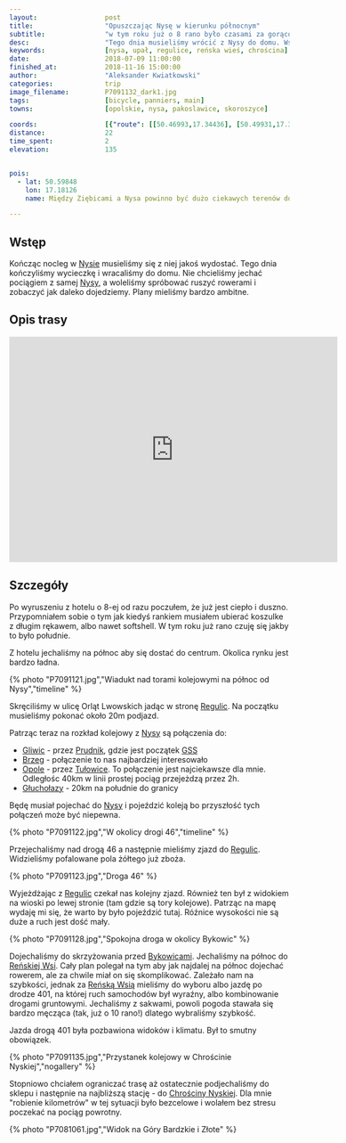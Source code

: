 ```yaml
---
layout:                 post
title:                  "Opuszczając Nysę w kierunku północnym"
subtitle:               "w tym roku już o 8 rano było czasami za gorąco"
desc:                   "Tego dnia musieliśmy wrócić z Nysy do domu. Wstaliśmy wcześnie i postanowiliśmy jechać na północ wzdłuż linii kolejowej. Ambitny plan stopniowo minimalizowałem i ostatecznie przejechaliśmy tylko 22km. Nie jest to dużo ale utwierdziło mnie w tym, że warto odwiedzić niewielkie góry między Nysą, Grodkowem, Strzelinem a Ziębicami."
keywords:               [nysa, upał, regulice, reńska wieś, chrościna]
date:                   2018-07-09 11:00:00
finished_at:            2018-11-16 15:00:00
author:                 "Aleksander Kwiatkowski"
categories:             trip
image_filename:         P7091132_dark1.jpg
tags:                   [bicycle, panniers, main]
towns:                  [opolskie, nysa, pakoslawice, skoroszyce]

coords:                 [{"route": [[50.46993,17.34436], [50.49931,17.33062], [50.54657,17.34676], [50.54319,17.37062], [50.56544,17.37989], [50.61568,17.38246], [50.61764,17.37817]], "type": "bicycle"}]
distance:               22
time_spent:             2
elevation:              135


pois:
  - lat: 50.59848
    lon: 17.18126
    name: Między Ziębicami a Nysa powinno być dużo ciekawych terenów do jeżdżenia rowerem

---
```


[wiki-nysa]: https://pl.wikipedia.org/wiki/Nysa
[wiki-regulice]: https://pl.wikipedia.org/wiki/Regulice_(wojew%C3%B3dztwo_opolskie)
[wiki-gliwice]: https://pl.wikipedia.org/wiki/Gliwice
[wiki-prudnik]: https://pl.wikipedia.org/wiki/Prudnik
[wiki-gss]: https://pl.wikipedia.org/wiki/G%C5%82%C3%B3wny_Szlak_Sudecki
[wiki-brzeg]: https://pl.wikipedia.org/wiki/Brzeg_(miasto)
[wiki-opole]: https://pl.wikipedia.org/wiki/Opole
[wiki-tulowice]: https://pl.wikipedia.org/wiki/Tu%C5%82owice
[wiki-glucholazy]: https://pl.wikipedia.org/wiki/G%C5%82ucho%C5%82azy
[wiki-bykowice]: https://pl.wikipedia.org/wiki/Bykowice
[wiki-renska-wies]: https://pl.wikipedia.org/wiki/Re%C5%84ska_Wie%C5%9B_(powiat_nyski)
[wiki-chroscina-nyska]: https://pl.wikipedia.org/wiki/Chr%C3%B3%C5%9Bcina_Nyska


## Wstęp

Kończąc nocleg w [Nysie][wiki-nysa] musieliśmy się z niej jakoś wydostać.
Tego dnia kończyliśmy wycieczkę i wracaliśmy do domu.
Nie chcieliśmy jechać pociągiem z samej [Nysy][wiki-nysa], a woleliśmy spróbować
ruszyć rowerami i zobaczyć jak daleko dojedziemy.
Plany mieliśmy bardzo ambitne.

## Opis trasy

<iframe height='405' width='590' frameborder='0' allowtransparency='true' scrolling='no' src='https://www.strava.com/activities/1691277777/embed/a4b67ec2bfb13a058bc8982ce768f1dea3bbbdb4'></iframe>

## Szczegóły

Po wyruszeniu z hotelu o 8-ej od razu poczułem, że już jest ciepło i duszno.
Przypomniałem sobie o tym jak kiedyś rankiem musiałem ubierać koszulke z długim
rękawem, albo nawet softshell. W tym roku już rano czuję się jakby to było południe.

Z hotelu jechaliśmy na północ aby się dostać do centrum. Okolica rynku jest
bardzo ładna.

{% photo "P7091121.jpg","Wiadukt nad torami kolejowymi na północ od Nysy","timeline" %}

Skręciliśmy w ulicę Orląt Lwowskich jadąc w stronę [Regulic][wiki-regulice].
Na początku musieliśmy pokonać około 20m podjazd.

Patrząc teraz na rozkład kolejowy z [Nysy][wiki-nysa] są połączenia do:

* [Gliwic][wiki-gliwice] - przez [Prudnik][wiki-prudnik], gdzie jest
  początek [GSS][wiki-gss]
* [Brzeg][wiki-brzeg] - połączenie to nas najbardziej interesowało
* [Opole][wiki-opole] - przez [Tułowice][wiki-tulowice]. To połączenie jest
  najciekawsze dla mnie. Odległośc 40km w linii prostej pociąg przejeżdzą
  przez 2h.
* [Głuchołazy][wiki-glucholazy] - 20km na południe do granicy

Będę musiał pojechać do [Nysy][wiki-nysa] i pojeździć koleją bo przyszłość
tych połączeń może być niepewna.

{% photo "P7091122.jpg","W okolicy drogi 46","timeline" %}

Przejechaliśmy nad drogą 46 a następnie mieliśmy zjazd do [Regulic][wiki-regulice].
Widzieliśmy pofalowane pola żółtego już zboża.

{% photo "P7091123.jpg","Droga 46" %}

Wyjeżdżając z [Regulic][wiki-regulice]
czekał nas kolejny zjazd. Również ten był z widokiem na wioski po lewej
stronie (tam gdzie są tory kolejowe). Patrząc na mapę wydaję mi się,
że warto by było pojeździć tutaj. Róźnice wysokości nie są duże a ruch jest dość mały.

{% photo "P7091128.jpg","Spokojna droga w okolicy Bykowic" %}

Dojechaliśmy do skrzyżowania przed [Bykowicami][wiki-bykowice].
Jechaliśmy na północ do [Reńskiej Wsi][wiki-renska-wies]. Cały plan polegał na tym
aby jak najdalej na północ dojechać rowerem, ale za chwile miał on się skomplikować.
Zależało nam na szybkości, jednak za [Reńską Wsią][wiki-renska-wies] mieliśmy do
wyboru albo jazdę po drodze 401, na której ruch samochodów był wyraźny, albo
kombinowanie drogami gruntowymi. Jechaliśmy z sakwami, powoli pogoda stawała się
bardzo męcząca (tak, już o 10 rano!) dlatego wybraliśmy szybkość.

Jazda drogą 401 była pozbawiona widoków i klimatu. Był to smutny obowiązek.

{% photo "P7091135.jpg","Przystanek kolejowy w Chrościnie Nyskiej","nogallery" %}

Stopniowo chciałem ograniczać trasę aż ostatecznie podjechaliśmy do sklepu i następnie
na najbliższą stację - do [Chrościny Nyskiej][wiki-chroscina-nyska].
Dla mnie "robienie kilometrów" w tej sytuacji było bezcelowe i wolałem
bez stresu poczekać na pociąg powrotny.

{% photo "P7081061.jpg","Widok na Góry Bardzkie i Złote" %}
